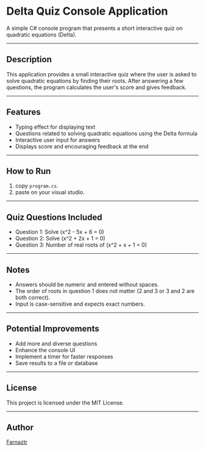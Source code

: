 # Delta Quiz Console Application

A simple C# console program that presents a short interactive quiz on quadratic equations (Delta).

---

## Description

This application provides a small interactive quiz where the user is asked to solve quadratic equations by finding their roots. After answering a few questions, the program calculates the user's score and gives feedback.

---

## Features

- Typing effect for displaying text
- Questions related to solving quadratic equations using the Delta formula
- Interactive user input for answers
- Displays score and encouraging feedback at the end

---

## How to Run

1. copy `program.cs`.
2. paste on your visual studio.
---

## Quiz Questions Included

- Question 1: Solve \(x^2 - 5x + 6 = 0\)
- Question 2: Solve \(x^2 + 2x + 1 = 0\)
- Question 3: Number of real roots of \(x^2 + x + 1 = 0\)

---

## Notes

- Answers should be numeric and entered without spaces.
- The order of roots in question 1 does not matter (2 and 3 or 3 and 2 are both correct).
- Input is case-sensitive and expects exact numbers.

---

## Potential Improvements

- Add more and diverse questions
- Enhance the console UI
- Implement a timer for faster responses
- Save results to a file or database

---

## License

This project is licensed under the MIT License.

---

## Author

[Farnaztr](https://github.com/Farnaztr)

